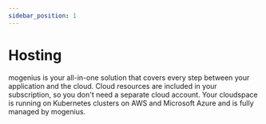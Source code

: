 ```yaml
---
sidebar_position: 1
---
```


# Hosting

mogenius is your all-in-one solution that covers every step between your application and the cloud. Cloud resources are included in your subscription, so you don't need a separate cloud account. Your cloudspace is running on Kubernetes clusters on AWS and Microsoft Azure and is fully managed by mogenius.